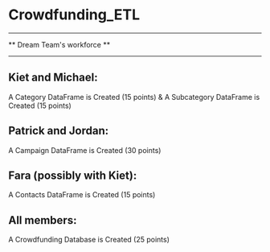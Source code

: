 # Crowdfunding_ETL

**************************
** Dream Team's workforce **
**************************

Kiet and Michael:
----------------

A Category DataFrame is Created (15 points) & A Subcategory DataFrame is Created (15 points)

Patrick and Jordan:
-------------------

A Campaign DataFrame is Created (30 points)

Fara (possibly with Kiet):
-------------------------
A Contacts DataFrame is Created (15 points)


All members: 
------------
A Crowdfunding Database is Created (25 points)
